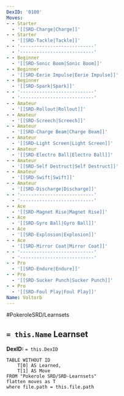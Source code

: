 ```yaml
---
DexID: '0100'
Moves:
- - Starter
  - '[[SRD-Charge|Charge]]'
- - Starter
  - '[[SRD-Tackle|Tackle]]'
- - '---------------------------'
  - '---------------------------'
- - Beginner
  - '[[SRD-Sonic Boom|Sonic Boom]]'
- - Beginner
  - '[[SRD-Eerie Impulse|Eerie Impulse]]'
- - Beginner
  - '[[SRD-Spark|Spark]]'
- - '---------------------------'
  - '---------------------------'
- - Amateur
  - '[[SRD-Rollout|Rollout]]'
- - Amateur
  - '[[SRD-Screech|Screech]]'
- - Amateur
  - '[[SRD-Charge Beam|Charge Beam]]'
- - Amateur
  - '[[SRD-Light Screen|Light Screen]]'
- - Amateur
  - '[[SRD-Electro Ball|Electro Ball]]'
- - Amateur
  - '[[SRD-Self Destruct|Self Destruct]]'
- - Amateur
  - '[[SRD-Swift|Swift]]'
- - Amateur
  - '[[SRD-Discharge|Discharge]]'
- - '---------------------------'
  - '---------------------------'
- - Ace
  - '[[SRD-Magnet Rise|Magnet Rise]]'
- - Ace
  - '[[SRD-Gyro Ball|Gyro Ball]]'
- - Ace
  - '[[SRD-Explosion|Explosion]]'
- - Ace
  - '[[SRD-Mirror Coat|Mirror Coat]]'
- - '---------------------------'
  - '---------------------------'
- - Pro
  - '[[SRD-Endure|Endure]]'
- - Pro
  - '[[SRD-Sucker Punch|Sucker Punch]]'
- - Pro
  - '[[SRD-Foul Play|Foul Play]]'
Name: Voltorb
---
```


#PokeroleSRD/Learnsets

## `= this.Name` Learnset

**DexID:** `= this.DexID`

```dataview
TABLE WITHOUT ID
    T[0] AS Learned,
    T[1] AS Move
FROM "Pokerole SRD/SRD-Learnsets"
flatten moves as T
where file.path = this.file.path
```
